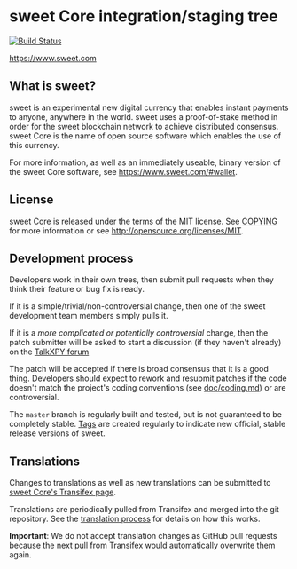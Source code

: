 sweet Core integration/staging tree
=====================================

[![Build Status](https://travis-ci.org/sweetFoundation/sweet.svg?branch=master)](https://travis-ci.org/sweetFoundation/sweet)

https://www.sweet.com

What is sweet?
----------------

sweet is an experimental new digital currency that enables instant payments to
anyone, anywhere in the world. sweet uses a proof-of-stake method in order for
the sweet blockchain network to achieve distributed consensus. sweet Core is
the name of open source software which enables the use of this currency.

For more information, as well as an immediately useable, binary version of the
sweet Core software, see https://www.sweet.com/#wallet.

License
-------

sweet Core is released under the terms of the MIT license. See [COPYING](COPYING) for more
information or see http://opensource.org/licenses/MIT.

Development process
-------------------

Developers work in their own trees, then submit pull requests when they think
their feature or bug fix is ready.

If it is a simple/trivial/non-controversial change, then one of the sweet
development team members simply pulls it.

If it is a *more complicated or potentially controversial* change, then the patch
submitter will be asked to start a discussion (if they haven't already) on the
[TalkXPY forum](https://www.talkxpy.com/category/8/sweet-coincode)

The patch will be accepted if there is broad consensus that it is a good thing.
Developers should expect to rework and resubmit patches if the code doesn't
match the project's coding conventions (see [doc/coding.md](doc/coding.md)) or are
controversial.

The `master` branch is regularly built and tested, but is not guaranteed to be
completely stable. [Tags](https://github.com/sweetFoundation/sweet/tags) are created
regularly to indicate new official, stable release versions of sweet.

Translations
------------

Changes to translations as well as new translations can be submitted to
[sweet Core's Transifex page](https://www.transifex.com/projects/p/sweet/).

Translations are periodically pulled from Transifex and merged into the git repository. See the
[translation process](doc/translation_process.md) for details on how this works.

**Important**: We do not accept translation changes as GitHub pull requests because the next
pull from Transifex would automatically overwrite them again.
